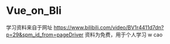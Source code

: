 # Vue_on_Bli


学习资料来自于网址   https://www.bilibili.com/video/BV1r4411d7dn?p=29&spm_id_from=pageDriver
资料为免费，用于个人学习
w cao